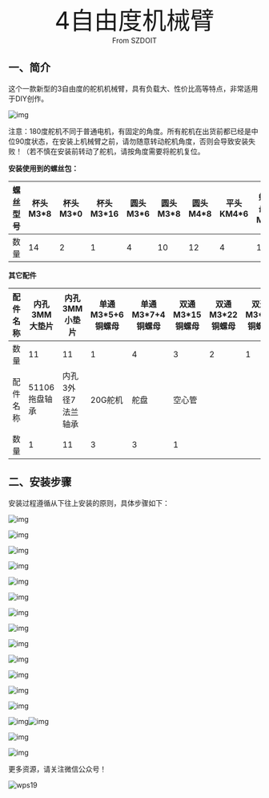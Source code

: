 <center><font size=10> 4自由度机械臂</center></font>
<center> From SZDOIT</center>

## 一、简介

这个一款新型的3自由度的舵机机械臂，具有负载大、性价比高等特点，非常适用于DIY创作。

![img](wps1.jpg) 

 

注意：180度舵机不同于普通电机，有固定的角度。所有舵机在出货前都已经是中位90度状态，在安装上机械臂之前，请勿随意转动舵机角度，否则会导致安装失败！（若不慎在安装前转动了舵机，请按角度需要将舵机复位。



**安装使用到的螺丝包：**

| 螺丝型号 | 杯头M3*8 | 杯头M3*0 | 杯头M3*16 | 圆头M3*6 | 圆头M3*8 | 圆头M4*8 | 平头KM4*6 | 螺母M3 | 合计 |
| -------- | -------- | -------- | --------- | -------- | -------- | -------- | --------- | ------ | ---- |
| 数量     | 14       | 2        | 1         | 4        | 10       | 12       | 4         | 13     | 74   |

**其它配件**

| 配件名称 | 内孔3MM大垫片 | 内孔3MM小垫片      | 单通M3*5+6铜螺母 | 单通M3*7+4铜螺母 | 双通M3*15铜螺母 | 双通M3*22铜螺母 | 双通M3*11铜螺母 | 双通M3*10铜螺母 | 双通M3*7铜螺母 | 双通M4*9铜螺母 |
| -------- | ------------- | ------------------ | ---------------- | ---------------- | --------------- | --------------- | --------------- | --------------- | -------------- | -------------- |
| 数量     | 11            | 11                 | 1                | 4                | 3               | 2               | 1               | 1               | 1              | 4              |
| 配件名称 | 51106拖盘轴承 | 内孔3外径7法兰轴承 | 20G舵机          | 舵盘             | 空心管          |                 |                 |                 |                |                |
| 数量     | 1             | 11                 | 3                | 3                | 1               |                 |                 |                 |                |                |

## 二、安装步骤

安装过程遵循从下往上安装的原则，具体步骤如下：

![img](wps2.jpg) 

![img](wps3.jpg) 

![img](wps4.jpg) 

![img](wps5.jpg) 

![img](wps6.jpg) 

![img](wps7.jpg) 

![img](wps8.jpg) 

![img](wps9.jpg) 

![img](wps10.jpg) 

![img](wps11.jpg) 

![img](wps12.jpg) 

![img](wps13.jpg) 

![img](wps14.jpg) 

![img](wps15.jpg)![img](wps16.jpg) 

![img](wps17.jpg) 

![img](wps18.jpg)

更多资源，请关注微信公众号！ 

![wps19](wps19.png)

